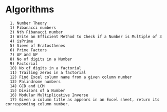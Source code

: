 # Algorithms

      1. Number Theory
      1) Fibanacci numbers
      2) Nth Fibanacci number
      3) Write an Efficient Method to Check if a Number is Multiple of 3
      4) isPrime
      5) Sieve of Eratosthenes
      6) Prime Factors
      7) AP and GP
      8) No of digits in a Number
      9) Factorial
      10) No of digits in a factorial
      11) Trailing zeros in a factorial
      12) Find Excel column name from a given column number 
      13) Palindrome numbers
      14) GCD and LCM
      15) Divisors of a Number
      16) Modular Multiplicative Inverse
      17) Given a column title as appears in an Excel sheet, return its corresponding column number.
      
